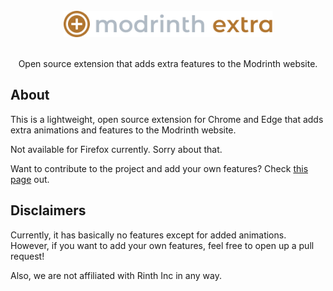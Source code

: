 <br />
<div align="center">
  <a href="https://github.com/intergrav/Modrinth-Extra">
    <img src="branding/greyicontextbig_48h.png" alt="Logo" height="42">
  </a>
  <br />
  <br />
  <p align="center">
    Open source extension that adds extra features to the Modrinth website.
  </p>
</div>

## About

This is a lightweight, open source extension for Chrome and Edge that adds extra animations and features to the Modrinth website.

Not available for Firefox currently. Sorry about that.

Want to contribute to the project and add your own features? Check [this page](https://github.com/intergrav/Modrinth-Extra/wiki/How-to-Contribute) out.

## Disclaimers 

Currently, it has basically no features except for added animations. However, if you want to add your own features, feel free to open up a pull request!

Also, we are not affiliated with Rinth Inc in any way.
